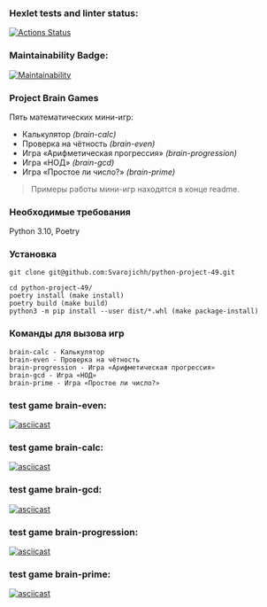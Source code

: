 ### Hexlet tests and linter status:
[![Actions Status](https://github.com/Pewspoon/python-project-49/actions/workflows/hexlet-check.yml/badge.svg)](https://github.com/Pewspoon/python-project-49/actions)
### Maintainability Badge:
[![Maintainability](https://api.codeclimate.com/v1/badges/42c86a4969edd0e7b9c9/maintainability)](https://codeclimate.com/github/Pewspoon/python-project-49/maintainability)

### Project Brain Games

Пять математических мини-игр:

 - Калькулятор *(brain-calc)*
 - Проверка на чётность *(brain-even)*
 - Игра «Арифметическая прогрессия» *(brain-progression)*
 - Игра «НОД» *(brain-gcd)*
 - Игра «Простое ли число?» *(brain-prime)*

> Примеры работы мини-игр находятся в конце readme.

### Необходимые требования

Python 3.10,
Poetry

### Установка

    git clone git@github.com:Svarojichh/python-project-49.git

>>

    cd python-project-49/
    poetry install (make install)
    poetry build (make build)
    python3 -m pip install --user dist/*.whl (make package-install)

### Команды для вызова игр

    brain-calc - Калькулятор
    brain-even - Проверка на чётность
    brain-progression - Игра «Арифметическая прогрессия»
    brain-gcd - Игра «НОД»
    brain-prime - Игра «Простое ли число?»

### test game brain-even:
[![asciicast](https://asciinema.org/a/b91O766RpbQxD2cN9X1fn4QZL.svg)](https://asciinema.org/a/wwF6Sb9WcU2kOK5y4O9ZoEHnp)
### test game brain-calc:
[![asciicast](https://asciinema.org/a/wD8sDLQWp8JWzs7T4BVD3P6f6.svg)](https://asciinema.org/a/EwQ1IfR8ZEpehMKK8CQ2g3tli)
### test game brain-gcd:
[![asciicast](https://asciinema.org/a/gdpfHuzlCGYBbVOv4PQ5GZn7l.svg)](https://asciinema.org/a/1OagKOQiOVYoqHuYVNM3QG3QW)
### test game brain-progression:
[![asciicast](https://asciinema.org/a/M9o5xquSuUj7bP1YcZJB1QL8x.svg)](https://asciinema.org/a/NeZrctYQmexHQJyoTQxkBt1sq)
### test game brain-prime:
[![asciicast](https://asciinema.org/a/8dOXaeQSi6KjgydcHusyhqM4s.svg)](https://asciinema.org/a/eweGPupW8z3R5ZLUy6o8pdcKp)
